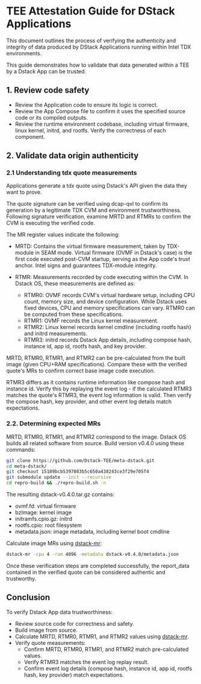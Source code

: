 # TEE Attestation Guide for DStack Applications

This document outlines the process of verifying the authenticity and integrity of data produced by DStack Applications running within Intel TDX environments.

This guide demonstrates how to validate that data generated within a TEE by a Dstack App can be trusted.

## 1. Review code safety

- Review the Application code to ensure its logic is correct.
- Review the App Compose file to confirm it uses the specified source code or its compiled outputs.
- Review the runtime environment codebase, including virtual firmware, linux kernel, initrd, and rootfs. Verify the correctness of each component.

## 2. Validate data origin authenticity
### 2.1 Understanding tdx quote measurements

Applications generate a tdx quote using Dstack's API given the data they want to prove.

The quote signature can be verified using dcap-qvl to confirm its generation by a legitimate TDX CVM and environment trustworthiness.
Following signature verification, examine MRTD and RTMRs to confirm the CVM is executing the verified code.

The MR register values indicate the following:

- MRTD: Contains the virtual firmware measurement, taken by TDX-module in SEAM mode. Virtual firmware (OVMF in Dstack's case) is the first code executed post-CVM startup, serving as the App code's trust anchor. Intel signs and guarantees TDX-module integrity.

- RTMR: Measurements recorded by code executing within the CVM. In Dstack OS, these measurements are defined as:

    - RTMR0: OVMF records CVM's virtual hardware setup, including CPU count, memory size, and device configuration. While Dstack uses fixed devices, CPU and memory specifications can vary. RTMR0 can be computed from these specifications.
    - RTMR1: OVMF records the Linux kernel measurement.
    - RTMR2: Linux kernel records kernel cmdline (including rootfs hash) and initrd measurements.
    - RTMR3: initrd records Dstack App details, including compose hash, instance id, app id, rootfs hash, and key provider.

MRTD, RTMR0, RTMR1, and RTMR2 can be pre-calculated from the built image (given CPU+RAM specifications). Compare these with the verified quote's MRs to confirm correct base image code execution.

RTMR3 differs as it contains runtime information like compose hash and instance id. Verify this by replaying the event log - if the calculated RTMR3 matches the quote's RTMR3, the event log information is valid. Then verify the compose hash, key provider, and other event log details match expectations.

### 2.2. Determining expected MRs
MRTD, RTMR0, RTMR1, and RTMR2 correspond to the image. Dstack OS builds all related software from source.
Build version v0.4.0 using these commands:
```bash
git clone https://github.com/Dstack-TEE/meta-dstack.git
cd meta-dstack/
git checkout 15189bcb5397083b5c650a438243ce3f29e705f4
git submodule update --init --recursive
cd repro-build && ./repro-build.sh -n
```

The resulting dstack-v0.4.0.tar.gz contains:

- ovmf.fd: virtual firmware
- bzImage: kernel image
- initramfs.cpio.gz: initrd
- rootfs.cpio: root filesystem
- metadata.json: image metadata, including kernel boot cmdline

Calculate image MRs using [dstack-mr](https://github.com/kvinwang/dstack-mr):
```bash
dstack-mr -cpu 4 -ram 4096 -metadata dstack-v0.4.0/metadata.json
```

Once these verification steps are completed successfully, the report_data contained in the verified quote can be considered authentic and trustworthy.

## Conclusion

To verify Dstack App data trustworthiness:

- Review source code for correctness and safety.
- Build image from source.
- Calculate MRTD, RTMR0, RTMR1, and RTMR2 values using [dstack-mr](https://github.com/kvinwang/dstack-mr).
- Verify quote measurements:
    - Confirm MRTD, RTMR0, RTMR1, and RTMR2 match pre-calculated values.
    - Verify RTMR3 matches the event log replay result.
    - Confirm event log details (compose hash, instance id, app id, rootfs hash, key provider) match expectations.
